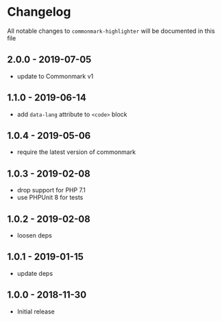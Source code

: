 # Changelog

All notable changes to `commonmark-highlighter` will be documented in this file

## 2.0.0 - 2019-07-05

- update to Commonmark v1

## 1.1.0 - 2019-06-14

- add `data-lang` attribute to `<code>` block

## 1.0.4 - 2019-05-06

- require the latest version of commonmark

## 1.0.3 - 2019-02-08

- drop support for PHP 7.1
- use PHPUnit 8 for tests

## 1.0.2 - 2019-02-08

- loosen deps

## 1.0.1 - 2019-01-15

- update deps


## 1.0.0 - 2018-11-30

- Initial release
